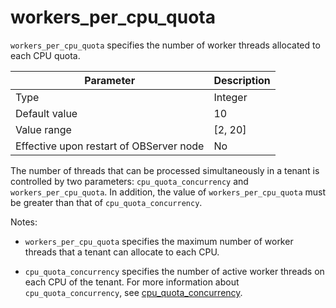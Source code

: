 # workers_per_cpu_quota

`workers_per_cpu_quota` specifies the number of worker threads allocated to each CPU quota.


| **Parameter** | **Description** |
|-------------------------|-----------|
| Type | Integer |
| Default value | 10 |
| Value range | \[2, 20\] |
| Effective upon restart of OBServer node | No |



The number of threads that can be processed simultaneously in a tenant is controlled by two parameters: `cpu_quota_concurrency` and `workers_per_cpu_quota`. In addition, the value of `workers_per_cpu_quota` must be greater than that of `cpu_quota_concurrency`.

Notes:

* `workers_per_cpu_quota` specifies the maximum number of worker threads that a tenant can allocate to each CPU.



* `cpu_quota_concurrency` specifies the number of active worker threads on each CPU of the tenant. For more information about `cpu_quota_concurrency`, see [cpu_quota_concurrency](../400.tenant-level-configuration-items/5500.cpu_quota_concurrency.md).